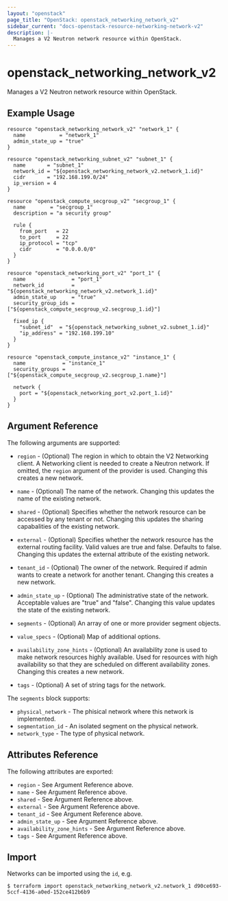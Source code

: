 ```yaml
---
layout: "openstack"
page_title: "OpenStack: openstack_networking_network_v2"
sidebar_current: "docs-openstack-resource-networking-network-v2"
description: |-
  Manages a V2 Neutron network resource within OpenStack.
---
```


# openstack\_networking\_network_v2

Manages a V2 Neutron network resource within OpenStack.

## Example Usage

```hcl
resource "openstack_networking_network_v2" "network_1" {
  name           = "network_1"
  admin_state_up = "true"
}

resource "openstack_networking_subnet_v2" "subnet_1" {
  name       = "subnet_1"
  network_id = "${openstack_networking_network_v2.network_1.id}"
  cidr       = "192.168.199.0/24"
  ip_version = 4
}

resource "openstack_compute_secgroup_v2" "secgroup_1" {
  name        = "secgroup_1"
  description = "a security group"

  rule {
    from_port   = 22
    to_port     = 22
    ip_protocol = "tcp"
    cidr        = "0.0.0.0/0"
  }
}

resource "openstack_networking_port_v2" "port_1" {
  name               = "port_1"
  network_id         = "${openstack_networking_network_v2.network_1.id}"
  admin_state_up     = "true"
  security_group_ids = ["${openstack_compute_secgroup_v2.secgroup_1.id}"]

  fixed_ip {
    "subnet_id"  = "${openstack_networking_subnet_v2.subnet_1.id}"
    "ip_address" = "192.168.199.10"
  }
}

resource "openstack_compute_instance_v2" "instance_1" {
  name            = "instance_1"
  security_groups = ["${openstack_compute_secgroup_v2.secgroup_1.name}"]

  network {
    port = "${openstack_networking_port_v2.port_1.id}"
  }
}
```

## Argument Reference

The following arguments are supported:

* `region` - (Optional) The region in which to obtain the V2 Networking client.
    A Networking client is needed to create a Neutron network. If omitted, the
    `region` argument of the provider is used. Changing this creates a new
    network.

* `name` - (Optional) The name of the network. Changing this updates the name of
    the existing network.

* `shared` - (Optional)  Specifies whether the network resource can be accessed
    by any tenant or not. Changing this updates the sharing capabalities of the
    existing network.

* `external` - (Optional)  Specifies whether the network resource has the
    external routing facility. Valid values are true and false. Defaults to
    false. Changing this updates the external attribute of the existing network.

* `tenant_id` - (Optional) The owner of the network. Required if admin wants to
    create a network for another tenant. Changing this creates a new network.

* `admin_state_up` - (Optional) The administrative state of the network.
    Acceptable values are "true" and "false". Changing this value updates the
    state of the existing network.

* `segments` - (Optional) An array of one or more provider segment objects.

* `value_specs` - (Optional) Map of additional options.

* `availability_zone_hints` -  (Optional) An availability zone is used to make
    network resources highly available. Used for resources with high availability
    so that they are scheduled on different availability zones. Changing this 
    creates a new network.

* `tags` - (Optional) A set of string tags for the network. 

The `segments` block supports:

* `physical_network` - The phisical network where this network is implemented.
* `segmentation_id` - An isolated segment on the physical network.
* `network_type` - The type of physical network.

## Attributes Reference

The following attributes are exported:

* `region` - See Argument Reference above.
* `name` - See Argument Reference above.
* `shared` - See Argument Reference above.
* `external` - See Argument Reference above.
* `tenant_id` - See Argument Reference above.
* `admin_state_up` - See Argument Reference above.
* `availability_zone_hints` - See Argument Reference above.
* `tags` - See Argument Reference above.

## Import

Networks can be imported using the `id`, e.g.

```
$ terraform import openstack_networking_network_v2.network_1 d90ce693-5ccf-4136-a0ed-152ce412b6b9
```
